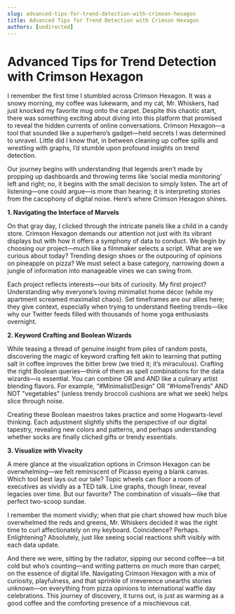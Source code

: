 ```yaml
---
slug: advanced-tips-for-trend-detection-with-crimson-hexagon
title: Advanced Tips for Trend Detection with Crimson Hexagon
authors: [undirected]
---
```



# Advanced Tips for Trend Detection with Crimson Hexagon

I remember the first time I stumbled across Crimson Hexagon. It was a snowy morning, my coffee was lukewarm, and my cat, Mr. Whiskers, had just knocked my favorite mug onto the carpet. Despite this chaotic start, there was something exciting about diving into this platform that promised to reveal the hidden currents of online conversations. Crimson Hexagon—a tool that sounded like a superhero’s gadget—held secrets I was determined to unravel. Little did I know that, in between cleaning up coffee spills and wrestling with graphs, I’d stumble upon profound insights on trend detection.

Our journey begins with understanding that legends aren’t made by propping up dashboards and throwing terms like ‘social media monitoring’ left and right; no, it begins with the small decision to simply listen. The art of listening—one could argue—is more than hearing; it is interpreting stories from the cacophony of digital noise. Here’s where Crimson Hexagon shines. 

**1. Navigating the Interface of Marvels**

On that gray day, I clicked through the intricate panels like a child in a candy store. Crimson Hexagon demands our attention not just with its vibrant displays but with how it offers a symphony of data to conduct. We begin by choosing our project—much like a filmmaker selects a script. What are we curious about today? Trending design shoes or the outpouring of opinions on pineapple on pizza? We must select a base category, narrowing down a jungle of information into manageable vines we can swing from.

Each project reflects interests—our bits of curiosity. My first project? Understanding why everyone’s loving minimalist home décor (while my apartment screamed maximalist chaos). Set timeframes are our allies here; they give context, especially when trying to understand fleeting trends—like why our Twitter feeds filled with thousands of home yoga enthusiasts overnight.

**2. Keyword Crafting and Boolean Wizards**

While teasing a thread of genuine insight from piles of random posts, discovering the magic of keyword crafting felt akin to learning that putting salt in coffee improves the bitter brew (we tried it; it’s miraculous). Crafting the right Boolean queries—think of them as spell combinations for the data wizards—is essential. You can combine OR and AND like a culinary artist blending flavors. For example, “#MinimalistDesign” OR “#HomeTrends” AND NOT "vegetables" (unless trendy broccoli cushions are what we seek) helps slice through noise.

Creating these Boolean maestros takes practice and some Hogwarts-level thinking. Each adjustment slightly shifts the perspective of our digital tapestry, revealing new colors and patterns, and perhaps understanding whether socks are finally cliched gifts or trendy essentials.

**3. Visualize with Vivacity**

A mere glance at the visualization options in Crimson Hexagon can be overwhelming—we felt reminiscent of Picasso eyeing a blank canvas. Which tool best lays out our tale? Topic wheels can floor a room of executives as vividly as a TED talk. Line graphs, though linear, reveal legacies over time. But our favorite? The combination of visuals—like that perfect two-scoop sundae.

I remember the moment vividly; when that pie chart showed how much blue overwhelmed the reds and greens, Mr. Whiskers decided it was the right time to curl affectionately on my keyboard. Coincidence? Perhaps. Enlightening? Absolutely, just like seeing social reactions shift visibly with each data update.

And there we were, sitting by the radiator, sipping our second coffee—a bit cold but who’s counting—and writing patterns on much more than carpet; on the essence of digital life. Navigating Crimson Hexagon with a mix of curiosity, playfulness, and that sprinkle of irreverence unearths stories unknown—on everything from pizza opinions to international waffle day celebrations. This journey of discovery, it turns out, is just as warming as a good coffee and the comforting presence of a mischievous cat.


